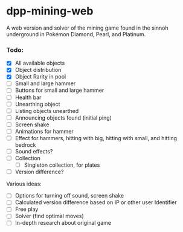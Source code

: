 # dpp-mining-web
A web version and solver of the mining game found in the sinnoh underground in Pokémon Diamond, Pearl, and Platinum.

### Todo:
- [x] All available objects
- [x] Object distribution
- [x] Object Rarity in pool
- [ ] Small and large hammer
- [ ] Buttons for small and large hammer
- [ ] Health bar
- [ ] Unearthing object
- [ ] Listing objects unearthed
- [ ] Announcing objects found (initial ping)
- [ ] Screen shake
- [ ] Animations for hammer
- [ ] Effect for hammers, hitting with big, hitting with small, and hitting bedrock
- [ ] Sound effects?
- [ ] Collection
    - [ ] Singleton collection, for plates
- [ ] Version difference?

Various ideas:
- [ ] Options for turning off sound, screen shake
- [ ] Calculated version difference based on IP or other user Identifier
- [ ] Free play
- [ ] Solver (find optimal moves)
- [ ] In-depth research about original game